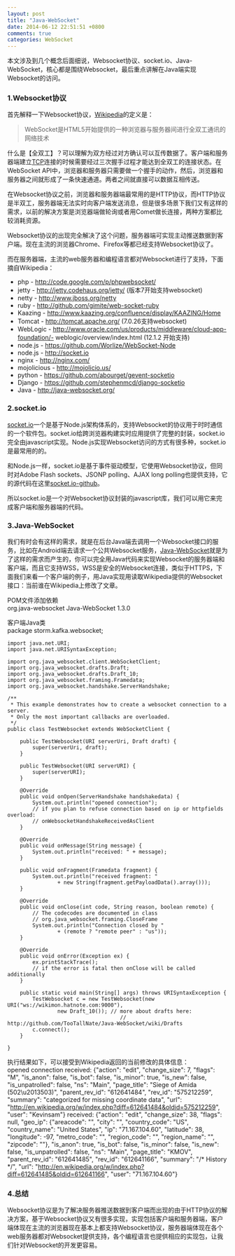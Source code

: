 ```yaml
---
layout: post
title: "Java-WebSocket"
date: 2014-06-12 22:51:51 +0800
comments: true
categories: WebSocket
---
```

本文涉及到几个概念后面细说，Websocket协议、socket.io、Java-WebSocket，核心都是围绕Websocket，最后重点讲解在Java端实现Websocket的访问。
<!--more-->

### 1.Websocket协议 ###
首先解释一下Websocket协议，[Wikipedia](http://zh.wikipedia.org/wiki/WebSocket)的定义是：
> WebSocket是HTML5开始提供的一种浏览器与服务器间进行全双工通讯的网络技术

什么是【全双工】？可以理解为双方经过对方确认可以互传数据了。客户端和服务器端建立[TCP](http://zh.wikipedia.org/wiki/%E4%BC%A0%E8%BE%93%E6%8E%A7%E5%88%B6%E5%8D%8F%E8%AE%AE)连接的时候需要经过三次握手过程才能达到全双工的连接状态。在WebSocket API中，浏览器和服务器只需要做一个握手的动作，然后，浏览器和服务器之间就形成了一条快速通道。两者之间就直接可以数据互相传送。

在Websocket协议之前，浏览器和服务器端最常用的是HTTP协议，而HTTP协议是半双工，服务器端无法实时向客户端发送消息，但是很多场景下我们又有这样的需求，以前的解决方案是浏览器端做轮询或者用Comet做长连接，两种方案都比较消耗资源。

Websocket协议的出现完全解决了这个问题，服务器端可实现主动推送数据到客户端。现在主流的浏览器Chrome、Firefox等都已经支持Websocket协议了。

而在服务器端，主流的web服务器和编程语言都对Websocket进行了支持，下面摘自Wikipedia：

- php - http://code.google.com/p/phpwebsocket/
- jetty - http://jetty.codehaus.org/jetty/ (版本7开始支持websocket)
- netty - http://www.jboss.org/netty
- ruby - http://github.com/gimite/web-socket-ruby
- Kaazing - http://www.kaazing.org/confluence/display/KAAZING/Home
- Tomcat - http://tomcat.apache.org/ (7.0.26支持websocket)
- WebLogic - http://www.oracle.com/us/products/middleware/cloud-app-foundation/- weblogic/overview/index.html (12.1.2 开始支持)
- node.js - https://github.com/Worlize/WebSocket-Node
- node.js - http://socket.io
- nginx - http://nginx.com/
- mojolicious - http://mojolicio.us/
- python - https://github.com/abourget/gevent-socketio
- Django - https://github.com/stephenmcd/django-socketio
- Java - http://java-websocket.org/

### 2.socket.io ###
[socket.io](http://socket.io/)一个是基于Node.js架构体系的，支持Websocket的协议用于时时通信的一个软件包。socket.io给跨浏览器构建实时应用提供了完整的封装，socket.io完全由javascript实现。Node.js实现Websocket访问的方式有很多种，socket.io是最常用的的。

和Node.js一样，socket.io是基于事件驱动模型，它使用Websocket协议，但同时对Adobe Flash sockets、JSONP polling、AJAX long polling也提供支持，它的源代码在这里[socket.io-github](https://github.com/Automattic/socket.io)。

所以socket.io是一个对Websocket协议封装的javascript库，我们可以用它来完成客户端和服务器端的代码。

### 3.Java-WebSocket ###
我们有时会有这样的需求，就是在后台Java端去调用一个Websocket接口的服务，比如在Android端去请求一个公共Websocket服务，[Java-WebSocket](http://java-websocket.org/)就是为了这样的需求而产生的，你可以完全用Java代码来实现Websocket的服务器端和客户端，而且它支持WSS，WSS是安全的Websocket连接，类似于HTTPS，下面我们来看一个客户端的例子，用Java实现用读取Wikipedia提供的Websocket接口：当前谁在Wikipedia上修改了文章。

POM文件添加依赖  
    <dependency>
		<groupId>org.java-websocket</groupId>
		<artifactId>Java-WebSocket</artifactId>
		<version>1.3.0</version>
	</dependency> 

客户端Java类  
    package storm.kafka.websocket;
    
    import java.net.URI;
    import java.net.URISyntaxException;
    
    import org.java_websocket.client.WebSocketClient;
    import org.java_websocket.drafts.Draft;
    import org.java_websocket.drafts.Draft_10;
    import org.java_websocket.framing.Framedata;
    import org.java_websocket.handshake.ServerHandshake;
    
    /**
     * This example demonstrates how to create a websocket connection to a server.
     * Only the most important callbacks are overloaded.
     */
    public class TestWebsocket extends WebSocketClient {
    
    	public TestWebsocket(URI serverUri, Draft draft) {
    		super(serverUri, draft);
    	}
    
    	public TestWebsocket(URI serverURI) {
    		super(serverURI);
    	}
    
    	@Override
    	public void onOpen(ServerHandshake handshakedata) {
    		System.out.println("opened connection");
    		// if you plan to refuse connection based on ip or httpfields overload:
    		// onWebsocketHandshakeReceivedAsClient
    	}
    
    	@Override
    	public void onMessage(String message) {
    		System.out.println("received: " + message);
    	}
    
    	public void onFragment(Framedata fragment) {
    		System.out.println("received fragment: "
    				+ new String(fragment.getPayloadData().array()));
    	}
    
    	@Override
    	public void onClose(int code, String reason, boolean remote) {
    		// The codecodes are documented in class
    		// org.java_websocket.framing.CloseFrame
    		System.out.println("Connection closed by "
    				+ (remote ? "remote peer" : "us"));
    	}
    
    	@Override
    	public void onError(Exception ex) {
    		ex.printStackTrace();
    		// if the error is fatal then onClose will be called additionally
    	}
    
    	public static void main(String[] args) throws URISyntaxException {
    		TestWebsocket c = new TestWebsocket(new URI("ws://wikimon.hatnote.com:9000"),
    				new Draft_10()); // more about drafts here:
    									// http://github.com/TooTallNate/Java-WebSocket/wiki/Drafts
    		c.connect();
    	}
    
    }
    
执行结果如下，可以接受到Wikipedia返回的当前修改的具体信息：  
    opened connection
    received: {"action": "edit", "change_size": 7, "flags": "M", "is_anon": false, "is_bot": false, "is_minor": true, "is_new": false, "is_unpatrolled": false, "ns": "Main", "page_title": "Siege of Amida (502\u2013503)", "parent_rev_id": "612641484", "rev_id": "575212259", "summary": "categorized for missing coordinate data", "url": "http://en.wikipedia.org/w/index.php?diff=612641484&oldid=575212259", "user": "Kevinsam"}
    received: {"action": "edit", "change_size": 38, "flags": null, "geo_ip": {"areacode": "", "city": "", "country_code": "US", "country_name": "United States", "ip": "71.167.104.60", "latitude": 38, "longitude": -97, "metro_code": "", "region_code": "", "region_name": "", "zipcode": ""}, "is_anon": true, "is_bot": false, "is_minor": false, "is_new": false, "is_unpatrolled": false, "ns": "Main", "page_title": "KMOV", "parent_rev_id": "612641485", "rev_id": "612641166", "summary": "/* History */", "url": "http://en.wikipedia.org/w/index.php?diff=612641485&oldid=612641166", "user": "71.167.104.60"}

### 4.总结 ###
Websocket协议是为了解决服务器推送数据到客户端而出现的由于HTTP协议的解决方案，基于Websocket协议又有很多实现，实现包括客户端和服务器端，客户端体现在主流的浏览器现在基本上都支持Websocket协议，服务器端体现在各个web服务器都对Websocket提供支持，各个编程语言也提供相应的实现包，让我们针对Websocket的开发更容易。

